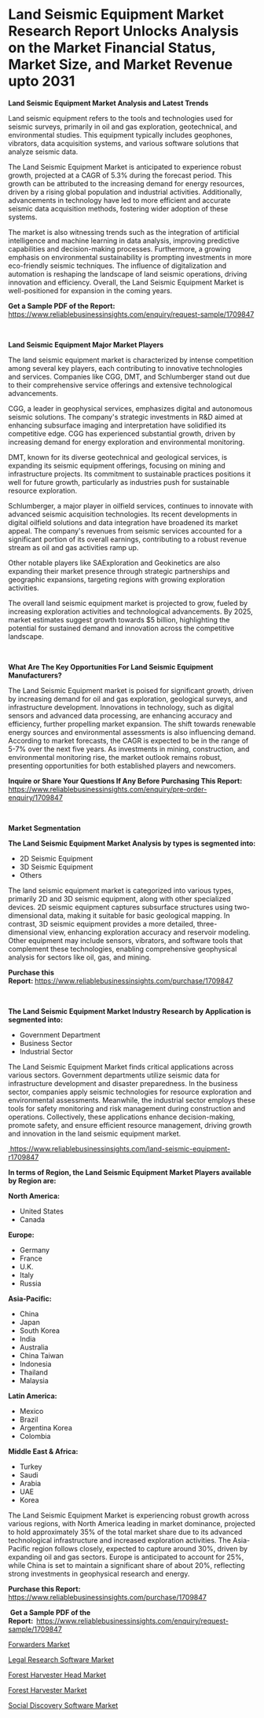 <p><h1>Land Seismic Equipment Market Research Report Unlocks Analysis on the Market Financial Status, Market Size, and Market Revenue upto 2031</h1></p><p><strong>Land Seismic Equipment Market Analysis and Latest Trends</strong></p>
<p><p>Land seismic equipment refers to the tools and technologies used for seismic surveys, primarily in oil and gas exploration, geotechnical, and environmental studies. This equipment typically includes geophones, vibrators, data acquisition systems, and various software solutions that analyze seismic data.</p><p>The Land Seismic Equipment Market is anticipated to experience robust growth, projected at a CAGR of 5.3% during the forecast period. This growth can be attributed to the increasing demand for energy resources, driven by a rising global population and industrial activities. Additionally, advancements in technology have led to more efficient and accurate seismic data acquisition methods, fostering wider adoption of these systems.</p><p>The market is also witnessing trends such as the integration of artificial intelligence and machine learning in data analysis, improving predictive capabilities and decision-making processes. Furthermore, a growing emphasis on environmental sustainability is prompting investments in more eco-friendly seismic techniques. The influence of digitalization and automation is reshaping the landscape of land seismic operations, driving innovation and efficiency. Overall, the Land Seismic Equipment Market is well-positioned for expansion in the coming years.</p></p>
<p><strong>Get a Sample PDF of the Report:&nbsp;</strong> <a href="https://www.reliablebusinessinsights.com/enquiry/request-sample/1709847?utm_campaign=1539&utm_medium=2&utm_source=Github&utm_content=ia&utm_term=21102024&utm_id=land-seismic-equipment">https://www.reliablebusinessinsights.com/enquiry/request-sample/1709847</a></p>
<p>&nbsp;</p>
<p><strong>Land Seismic Equipment Major Market Players</strong></p>
<p><p>The land seismic equipment market is characterized by intense competition among several key players, each contributing to innovative technologies and services. Companies like CGG, DMT, and Schlumberger stand out due to their comprehensive service offerings and extensive technological advancements.</p><p>CGG, a leader in geophysical services, emphasizes digital and autonomous seismic solutions. The company's strategic investments in R&D aimed at enhancing subsurface imaging and interpretation have solidified its competitive edge. CGG has experienced substantial growth, driven by increasing demand for energy exploration and environmental monitoring.</p><p>DMT, known for its diverse geotechnical and geological services, is expanding its seismic equipment offerings, focusing on mining and infrastructure projects. Its commitment to sustainable practices positions it well for future growth, particularly as industries push for sustainable resource exploration.</p><p>Schlumberger, a major player in oilfield services, continues to innovate with advanced seismic acquisition technologies. Its recent developments in digital oilfield solutions and data integration have broadened its market appeal. The company's revenues from seismic services accounted for a significant portion of its overall earnings, contributing to a robust revenue stream as oil and gas activities ramp up.</p><p>Other notable players like SAExploration and Geokinetics are also expanding their market presence through strategic partnerships and geographic expansions, targeting regions with growing exploration activities.</p><p>The overall land seismic equipment market is projected to grow, fueled by increasing exploration activities and technological advancements. By 2025, market estimates suggest growth towards $5 billion, highlighting the potential for sustained demand and innovation across the competitive landscape.</p></p>
<p>&nbsp;</p>
<p><strong>What Are The Key Opportunities For Land Seismic Equipment Manufacturers?</strong></p>
<p><p>The Land Seismic Equipment market is poised for significant growth, driven by increasing demand for oil and gas exploration, geological surveys, and infrastructure development. Innovations in technology, such as digital sensors and advanced data processing, are enhancing accuracy and efficiency, further propelling market expansion. The shift towards renewable energy sources and environmental assessments is also influencing demand. According to market forecasts, the CAGR is expected to be in the range of 5-7% over the next five years. As investments in mining, construction, and environmental monitoring rise, the market outlook remains robust, presenting opportunities for both established players and newcomers.</p></p>
<p><strong>Inquire or Share Your Questions If Any Before Purchasing This Report:</strong> <a href="https://www.reliablebusinessinsights.com/enquiry/pre-order-enquiry/1709847?utm_campaign=1539&utm_medium=2&utm_source=Github&utm_content=ia&utm_term=21102024&utm_id=land-seismic-equipment">https://www.reliablebusinessinsights.com/enquiry/pre-order-enquiry/1709847</a></p>
<p>&nbsp;</p>
<p><strong>Market Segmentation</strong></p>
<p><strong>The Land Seismic Equipment Market Analysis by types is segmented into:</strong></p>
<p><ul><li>2D Seismic Equipment</li><li>3D Seismic Equipment</li><li>Others</li></ul></p>
<p><p>The land seismic equipment market is categorized into various types, primarily 2D and 3D seismic equipment, along with other specialized devices. 2D seismic equipment captures subsurface structures using two-dimensional data, making it suitable for basic geological mapping. In contrast, 3D seismic equipment provides a more detailed, three-dimensional view, enhancing exploration accuracy and reservoir modeling. Other equipment may include sensors, vibrators, and software tools that complement these technologies, enabling comprehensive geophysical analysis for sectors like oil, gas, and mining.</p></p>
<p><strong>Purchase this Report:&nbsp;</strong><a href="https://www.reliablebusinessinsights.com/purchase/1709847?utm_campaign=1539&utm_medium=2&utm_source=Github&utm_content=ia&utm_term=21102024&utm_id=land-seismic-equipment">https://www.reliablebusinessinsights.com/purchase/1709847</a></p>
<p>&nbsp;</p>
<p><strong>The Land Seismic Equipment Market Industry Research by Application is segmented into:</strong></p>
<p><ul><li>Government Department</li><li>Business Sector</li><li>Industrial Sector</li></ul></p>
<p><p>The Land Seismic Equipment Market finds critical applications across various sectors. Government departments utilize seismic data for infrastructure development and disaster preparedness. In the business sector, companies apply seismic technologies for resource exploration and environmental assessments. Meanwhile, the industrial sector employs these tools for safety monitoring and risk management during construction and operations. Collectively, these applications enhance decision-making, promote safety, and ensure efficient resource management, driving growth and innovation in the land seismic equipment market.</p></p>
<p><a href="https://www.reliablebusinessinsights.com/land-seismic-equipment-r1709847?utm_campaign=1539&utm_medium=2&utm_source=Github&utm_content=ia&utm_term=21102024&utm_id=land-seismic-equipment">&nbsp;https://www.reliablebusinessinsights.com/land-seismic-equipment-r1709847</a></p>
<p><strong>In terms of Region, the Land Seismic Equipment Market Players available by Region are:</strong></p>
<p>
    <p> <strong> North America: </strong>
        <ul>
            <li>United States</li>
            <li>Canada</li>
        </ul>
        </p> 
    <p> <strong> Europe: </strong>
        <ul>
            <li>Germany</li>
            <li>France</li>
            <li>U.K.</li>
            <li>Italy</li>
            <li>Russia</li>
        </ul>
        </p> 
    <p> <strong> Asia-Pacific: </strong>
        <ul>
            <li>China</li>
            <li>Japan</li>
            <li>South Korea</li>
            <li>India</li>
            <li>Australia</li>
            <li>China Taiwan</li>
            <li>Indonesia</li>
            <li>Thailand</li>
            <li>Malaysia</li>
        </ul>
        </p> 
    <p> <strong> Latin America: </strong>
        <ul>
            <li>Mexico</li>
            <li>Brazil</li>
            <li>Argentina Korea</li>
            <li>Colombia</li>
        </ul>
        </p> 
    <p> <strong> Middle East & Africa: </strong>
        <ul>
            <li>Turkey</li>
            <li>Saudi</li>
            <li>Arabia</li>
            <li>UAE</li>
            <li>Korea</li>
        </ul>
    </p>
    </p>
<p><p>The Land Seismic Equipment Market is experiencing robust growth across various regions, with North America leading in market dominance, projected to hold approximately 35% of the total market share due to its advanced technological infrastructure and increased exploration activities. The Asia-Pacific region follows closely, expected to capture around 30%, driven by expanding oil and gas sectors. Europe is anticipated to account for 25%, while China is set to maintain a significant share of about 20%, reflecting strong investments in geophysical research and energy.</p></p>
<p><strong>Purchase this Report: </strong><a href="https://www.reliablebusinessinsights.com/purchase/1709847?utm_campaign=1539&utm_medium=2&utm_source=Github&utm_content=ia&utm_term=21102024&utm_id=land-seismic-equipment">https://www.reliablebusinessinsights.com/purchase/1709847</a></p>
<p>&nbsp;<strong>Get a Sample PDF of the Report:&nbsp;&nbsp;</strong><a href="https://www.reliablebusinessinsights.com/enquiry/request-sample/1709847?utm_campaign=1539&utm_medium=2&utm_source=Github&utm_content=ia&utm_term=21102024&utm_id=land-seismic-equipment">https://www.reliablebusinessinsights.com/enquiry/request-sample/1709847</a></p>
<p><strong></strong></p>
<p><p><a href="https://www.linkedin.com/pulse/forwarders-market-industry-landscape-growth-trajectories-afaxe?utm_campaign=1539&utm_medium=2&utm_source=Github&utm_content=ia&utm_term=21102024&utm_id=land-seismic-equipment">Forwarders Market</a></p><p><a href="https://www.linkedin.com/pulse/legal-research-software-market-segmentation-geographical-vaiee?utm_campaign=1539&utm_medium=2&utm_source=Github&utm_content=ia&utm_term=21102024&utm_id=land-seismic-equipment">Legal Research Software Market</a></p><p><a href="https://www.linkedin.com/pulse/comprehensive-forest-harvester-head-market-report-segmentation-fjdje?utm_campaign=1539&utm_medium=2&utm_source=Github&utm_content=ia&utm_term=21102024&utm_id=land-seismic-equipment">Forest Harvester Head Market</a></p><p><a href="https://www.linkedin.com/pulse/evolution-forest-harvester-market-key-shifts-from-2024-b9pye?utm_campaign=1539&utm_medium=2&utm_source=Github&utm_content=ia&utm_term=21102024&utm_id=land-seismic-equipment">Forest Harvester Market</a></p><p><a href="https://www.linkedin.com/pulse/social-discovery-software-market-evolution-key-trends-regional-sdose?utm_campaign=1539&utm_medium=2&utm_source=Github&utm_content=ia&utm_term=21102024&utm_id=land-seismic-equipment">Social Discovery Software Market</a></p></p>